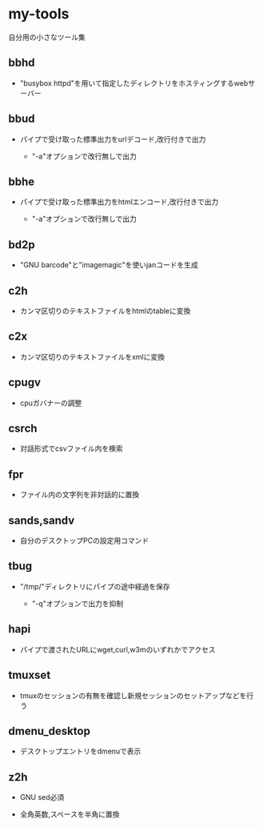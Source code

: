 # my-tools
自分用の小さなツール集

## bbhd

- "busybox httpd"を用いて指定したディレクトリをホスティングするwebサーバー

## bbud

- パイプで受け取った標準出力をurlデコード,改行付きで出力

	- "-a"オプションで改行無しで出力

## bbhe

- パイプで受け取った標準出力をhtmlエンコード,改行付きで出力

	- "-a"オプションで改行無しで出力

## bd2p

- "GNU barcode"と"imagemagic"を使いjanコードを生成

## c2h

- カンマ区切りのテキストファイルをhtmlのtableに変換

## c2x

- カンマ区切りのテキストファイルをxmlに変換

## cpugv

- cpuガバナーの調整

## csrch

- 対話形式でcsvファイル内を検索

## fpr

- ファイル内の文字列を非対話的に置換

## sands,sandv

- 自分のデスクトップPCの設定用コマンド

## tbug

- "/tmp/"ディレクトリにパイプの途中経過を保存

	- "-q"オプションで出力を抑制

## hapi

- パイプで渡されたURLにwget,curl,w3mのいずれかでアクセス

## tmuxset

- tmuxのセッションの有無を確認し新規セッションのセットアップなどを行う

## dmenu_desktop

- デスクトップエントリをdmenuで表示

## z2h

- GNU sed必須

- 全角英数,スペースを半角に置換

